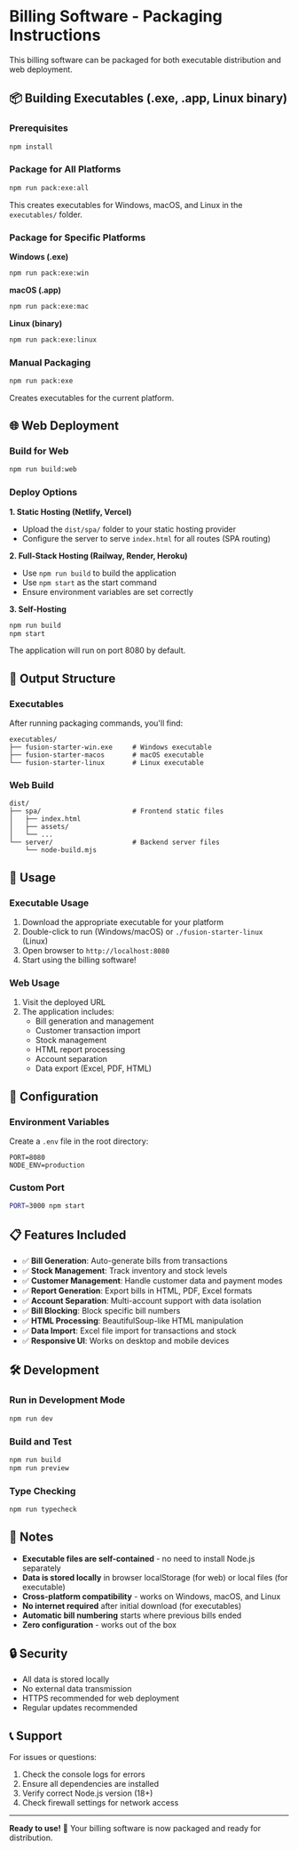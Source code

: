 # Billing Software - Packaging Instructions

This billing software can be packaged for both executable distribution and web deployment.

## 📦 Building Executables (.exe, .app, Linux binary)

### Prerequisites

```bash
npm install
```

### Package for All Platforms

```bash
npm run pack:exe:all
```

This creates executables for Windows, macOS, and Linux in the `executables/` folder.

### Package for Specific Platforms

**Windows (.exe)**

```bash
npm run pack:exe:win
```

**macOS (.app)**

```bash
npm run pack:exe:mac
```

**Linux (binary)**

```bash
npm run pack:exe:linux
```

### Manual Packaging

```bash
npm run pack:exe
```

Creates executables for the current platform.

## 🌐 Web Deployment

### Build for Web

```bash
npm run build:web
```

### Deploy Options

**1. Static Hosting (Netlify, Vercel)**

- Upload the `dist/spa/` folder to your static hosting provider
- Configure the server to serve `index.html` for all routes (SPA routing)

**2. Full-Stack Hosting (Railway, Render, Heroku)**

- Use `npm run build` to build the application
- Use `npm start` as the start command
- Ensure environment variables are set correctly

**3. Self-Hosting**

```bash
npm run build
npm start
```

The application will run on port 8080 by default.

## 📁 Output Structure

### Executables

After running packaging commands, you'll find:

```
executables/
├── fusion-starter-win.exe     # Windows executable
├── fusion-starter-macos       # macOS executable
└── fusion-starter-linux       # Linux executable
```

### Web Build

```
dist/
├── spa/                       # Frontend static files
│   ├── index.html
│   ├── assets/
│   └── ...
└── server/                    # Backend server files
    └── node-build.mjs
```

## 🚀 Usage

### Executable Usage

1. Download the appropriate executable for your platform
2. Double-click to run (Windows/macOS) or `./fusion-starter-linux` (Linux)
3. Open browser to `http://localhost:8080`
4. Start using the billing software!

### Web Usage

1. Visit the deployed URL
2. The application includes:
   - Bill generation and management
   - Customer transaction import
   - Stock management
   - HTML report processing
   - Account separation
   - Data export (Excel, PDF, HTML)

## 🔧 Configuration

### Environment Variables

Create a `.env` file in the root directory:

```env
PORT=8080
NODE_ENV=production
```

### Custom Port

```bash
PORT=3000 npm start
```

## 📋 Features Included

- ✅ **Bill Generation**: Auto-generate bills from transactions
- ✅ **Stock Management**: Track inventory and stock levels
- ✅ **Customer Management**: Handle customer data and payment modes
- ✅ **Report Generation**: Export bills in HTML, PDF, Excel formats
- ✅ **Account Separation**: Multi-account support with data isolation
- ✅ **Bill Blocking**: Block specific bill numbers
- ✅ **HTML Processing**: BeautifulSoup-like HTML manipulation
- ✅ **Data Import**: Excel file import for transactions and stock
- ✅ **Responsive UI**: Works on desktop and mobile devices

## 🛠️ Development

### Run in Development Mode

```bash
npm run dev
```

### Build and Test

```bash
npm run build
npm run preview
```

### Type Checking

```bash
npm run typecheck
```

## 📝 Notes

- **Executable files are self-contained** - no need to install Node.js separately
- **Data is stored locally** in browser localStorage (for web) or local files (for executable)
- **Cross-platform compatibility** - works on Windows, macOS, and Linux
- **No internet required** after initial download (for executables)
- **Automatic bill numbering** starts where previous bills ended
- **Zero configuration** - works out of the box

## 🔒 Security

- All data is stored locally
- No external data transmission
- HTTPS recommended for web deployment
- Regular updates recommended

## 📞 Support

For issues or questions:

1. Check the console logs for errors
2. Ensure all dependencies are installed
3. Verify correct Node.js version (18+)
4. Check firewall settings for network access

---

**Ready to use!** 🎉 Your billing software is now packaged and ready for distribution.
